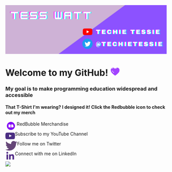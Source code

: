 ![Header](https://raw.githubusercontent.com/Tess314/Tess314/master/personal_banner2.png "Header")

# Welcome to my GitHub! <img src="https://raw.githubusercontent.com/Tess314/Tess314/master/heart.gif" width="30px">

### My goal is to make programming education widespread and accessible

#### That T-Shirt I'm wearing? I designed it! Click the Redbubble icon to check out my merch

[<img align="left" alt="RedBubble" height="30px" src="https://raw.githubusercontent.com/Techie-Tessie/Techie-Tessie/master/redbubble_logo_purple.png"/>][RedBubble]RedBubble Merchandise

[<img align="left" alt="YouTube" height="30px" src="https://raw.githubusercontent.com/Tess314/Tess314/master/youtube_logo.png"/>][YouTube]Subscribe to my YouTube Channel

[<img align="left" alt="Twitter" height="30px" src="https://raw.githubusercontent.com/Tess314/Tess314/master/twitter_logo.png"/>][Twitter]Follow me on Twitter

[<img align="left" alt="LinkedIn" height="30px" src="https://raw.githubusercontent.com/Tess314/Tess314/master/linkedin_logo.png"/>][LinkedIn]Connect with me on LinkedIn

<img align="center" src="https://github-readme-stats.vercel.app/api?username=Tess314&show_icons=true&line_height=27&count_private=true&title_color=8C52FF"/>

<!--<img align="center" src="https://github-readme-stats.vercel.app/api/top-langs/?username=Tess314&layout=compact&title_color=8C52FF"/>-->

[RedBubble]: https://www.redbubble.com/shop/ap/68986038
[YouTube]: https://www.youtube.com/channel/UCGCR-PjumUZeuMc0zZOIZdA
[Twitter]: https://twitter.com/TechieTessie
[LinkedIn]: https://www.linkedin.com/in/tess-watt-4882941b3/
